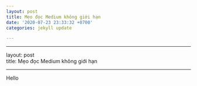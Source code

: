 ```yaml
---
layout: post
title: Mẹo đọc Medium không giới hạn
date: '2020-07-23 23:33:32 +0700'
categories: jekyll update

---
```


<hr>
<p>layout: post<br>
title: Mẹo đọc Medium không giới hạn</p>
<hr>
<p>Hello</p>

